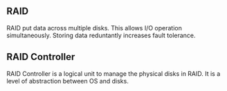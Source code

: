 ## RAID ##

RAID put data across multiple disks. This allows I/O operation simultaneously. Storing data reduntantly increases fault tolerance.

## RAID Controller ##

RAID Controller is a logical unit to manage the physical disks in RAID. It is a level of abstraction between OS and disks. 
